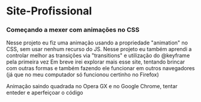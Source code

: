 # Site-Profissional
### Começando a mexer com animações no CSS

Nesse projeto eu fiz uma animação usando a propriedade "animation" no CSS, sem usar nenhum recurso do JS.
Nesse projeto eu também aprendi a controlar melhor as transições via "transitions" e utilização do @keyframe pela primeira vez
Em breve irei explorar mais esse site, tentando brincar com outras formas e também fazendo ele funcionar em outros navegadores (já que no meu computador só funcionou certinho no Firefox)

Animação saindo quadrada no Opera GX e no Google Chrome, tentar enteder e aperfeiçoar o código
